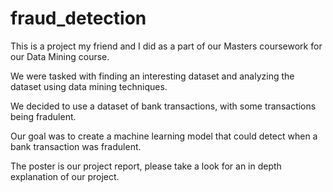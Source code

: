 # fraud_detection

This is a project my friend and I did as a part of our Masters coursework for our Data Mining course. 

We were tasked with finding an interesting dataset and analyzing the dataset using data mining techniques. 

We decided to use a dataset of bank transactions, with some transactions being fradulent. 

Our goal was to create a machine learning model that could detect when a bank transaction was fradulent.

The poster is our project report, please take a look for an in depth explanation of our project.
